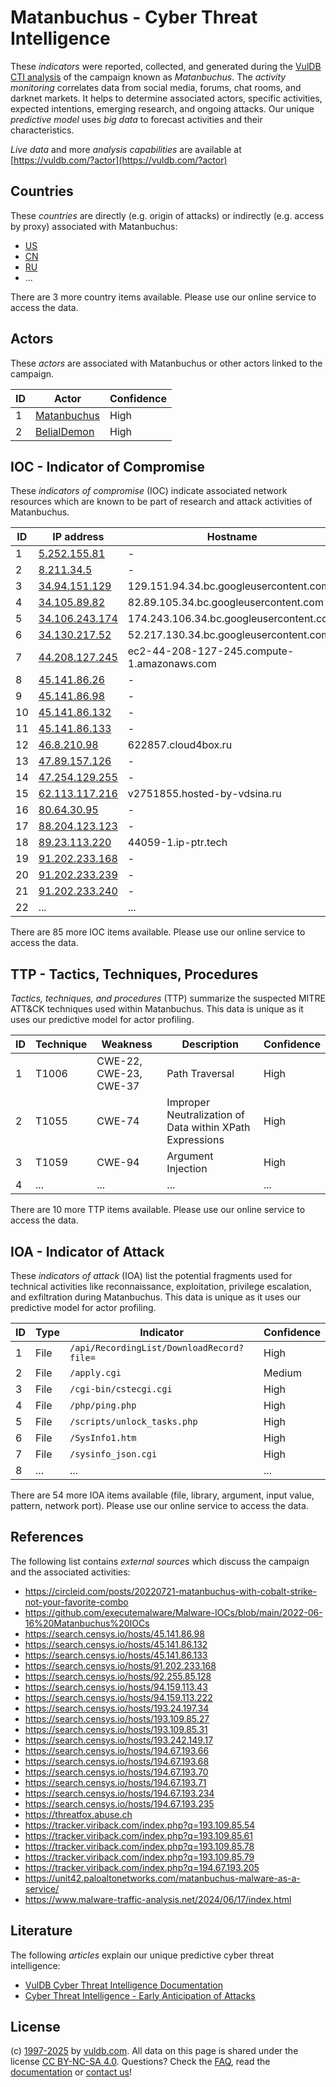# Matanbuchus - Cyber Threat Intelligence

These _indicators_ were reported, collected, and generated during the [VulDB CTI analysis](https://vuldb.com/?kb.cti) of the campaign known as _Matanbuchus_. The _activity monitoring_ correlates data from social media, forums, chat rooms, and darknet markets. It helps to determine associated actors, specific activities, expected intentions, emerging research, and ongoing attacks. Our unique _predictive model_ uses _big data_ to forecast activities and their characteristics.

_Live data_ and more _analysis capabilities_ are available at [https://vuldb.com/?actor](https://vuldb.com/?actor)

## Countries

These _countries_ are directly (e.g. origin of attacks) or indirectly (e.g. access by proxy) associated with Matanbuchus:

* [US](https://vuldb.com/?country.us)
* [CN](https://vuldb.com/?country.cn)
* [RU](https://vuldb.com/?country.ru)
* ...

There are 3 more country items available. Please use our online service to access the data.

## Actors

These _actors_ are associated with Matanbuchus or other actors linked to the campaign.

ID | Actor | Confidence
-- | ----- | ----------
1 | [Matanbuchus](https://vuldb.com/?actor.matanbuchus) | High
2 | [BelialDemon](https://vuldb.com/?actor.belialdemon) | High

## IOC - Indicator of Compromise

These _indicators of compromise_ (IOC) indicate associated network resources which are known to be part of research and attack activities of Matanbuchus.

ID | IP address | Hostname | Actor | Confidence
-- | ---------- | -------- | ----- | ----------
1 | [5.252.155.81](https://vuldb.com/?ip.5.252.155.81) | - | [Matanbuchus](https://vuldb.com/?actor.matanbuchus) | High
2 | [8.211.34.5](https://vuldb.com/?ip.8.211.34.5) | - | [Matanbuchus](https://vuldb.com/?actor.matanbuchus) | High
3 | [34.94.151.129](https://vuldb.com/?ip.34.94.151.129) | 129.151.94.34.bc.googleusercontent.com | [BelialDemon](https://vuldb.com/?actor.belialdemon) | Medium
4 | [34.105.89.82](https://vuldb.com/?ip.34.105.89.82) | 82.89.105.34.bc.googleusercontent.com | [BelialDemon](https://vuldb.com/?actor.belialdemon) | Medium
5 | [34.106.243.174](https://vuldb.com/?ip.34.106.243.174) | 174.243.106.34.bc.googleusercontent.com | [BelialDemon](https://vuldb.com/?actor.belialdemon) | Medium
6 | [34.130.217.52](https://vuldb.com/?ip.34.130.217.52) | 52.217.130.34.bc.googleusercontent.com | [Matanbuchus](https://vuldb.com/?actor.matanbuchus) | Medium
7 | [44.208.127.245](https://vuldb.com/?ip.44.208.127.245) | ec2-44-208-127-245.compute-1.amazonaws.com | [Matanbuchus](https://vuldb.com/?actor.matanbuchus) | Medium
8 | [45.141.86.26](https://vuldb.com/?ip.45.141.86.26) | - | [Matanbuchus](https://vuldb.com/?actor.matanbuchus) | High
9 | [45.141.86.98](https://vuldb.com/?ip.45.141.86.98) | - | [Matanbuchus](https://vuldb.com/?actor.matanbuchus) | High
10 | [45.141.86.132](https://vuldb.com/?ip.45.141.86.132) | - | [Matanbuchus](https://vuldb.com/?actor.matanbuchus) | High
11 | [45.141.86.133](https://vuldb.com/?ip.45.141.86.133) | - | [Matanbuchus](https://vuldb.com/?actor.matanbuchus) | High
12 | [46.8.210.98](https://vuldb.com/?ip.46.8.210.98) | 622857.cloud4box.ru | [Matanbuchus](https://vuldb.com/?actor.matanbuchus) | High
13 | [47.89.157.126](https://vuldb.com/?ip.47.89.157.126) | - | [Matanbuchus](https://vuldb.com/?actor.matanbuchus) | High
14 | [47.254.129.255](https://vuldb.com/?ip.47.254.129.255) | - | [Matanbuchus](https://vuldb.com/?actor.matanbuchus) | High
15 | [62.113.117.216](https://vuldb.com/?ip.62.113.117.216) | v2751855.hosted-by-vdsina.ru | [Matanbuchus](https://vuldb.com/?actor.matanbuchus) | High
16 | [80.64.30.95](https://vuldb.com/?ip.80.64.30.95) | - | [Matanbuchus](https://vuldb.com/?actor.matanbuchus) | High
17 | [88.204.123.123](https://vuldb.com/?ip.88.204.123.123) | - | [Matanbuchus](https://vuldb.com/?actor.matanbuchus) | High
18 | [89.23.113.220](https://vuldb.com/?ip.89.23.113.220) | 44059-1.ip-ptr.tech | [Matanbuchus](https://vuldb.com/?actor.matanbuchus) | High
19 | [91.202.233.168](https://vuldb.com/?ip.91.202.233.168) | - | [Matanbuchus](https://vuldb.com/?actor.matanbuchus) | High
20 | [91.202.233.239](https://vuldb.com/?ip.91.202.233.239) | - | [Matanbuchus](https://vuldb.com/?actor.matanbuchus) | High
21 | [91.202.233.240](https://vuldb.com/?ip.91.202.233.240) | - | [Matanbuchus](https://vuldb.com/?actor.matanbuchus) | High
22 | ... | ... | ... | ...

There are 85 more IOC items available. Please use our online service to access the data.

## TTP - Tactics, Techniques, Procedures

_Tactics, techniques, and procedures_ (TTP) summarize the suspected MITRE ATT&CK techniques used within Matanbuchus. This data is unique as it uses our predictive model for actor profiling.

ID | Technique | Weakness | Description | Confidence
-- | --------- | -------- | ----------- | ----------
1 | T1006 | CWE-22, CWE-23, CWE-37 | Path Traversal | High
2 | T1055 | CWE-74 | Improper Neutralization of Data within XPath Expressions | High
3 | T1059 | CWE-94 | Argument Injection | High
4 | ... | ... | ... | ...

There are 10 more TTP items available. Please use our online service to access the data.

## IOA - Indicator of Attack

These _indicators of attack_ (IOA) list the potential fragments used for technical activities like reconnaissance, exploitation, privilege escalation, and exfiltration during Matanbuchus. This data is unique as it uses our predictive model for actor profiling.

ID | Type | Indicator | Confidence
-- | ---- | --------- | ----------
1 | File | `/api/RecordingList/DownloadRecord?file=` | High
2 | File | `/apply.cgi` | Medium
3 | File | `/cgi-bin/cstecgi.cgi` | High
4 | File | `/php/ping.php` | High
5 | File | `/scripts/unlock_tasks.php` | High
6 | File | `/SysInfo1.htm` | High
7 | File | `/sysinfo_json.cgi` | High
8 | ... | ... | ...

There are 54 more IOA items available (file, library, argument, input value, pattern, network port). Please use our online service to access the data.

## References

The following list contains _external sources_ which discuss the campaign and the associated activities:

* https://circleid.com/posts/20220721-matanbuchus-with-cobalt-strike-not-your-favorite-combo
* https://github.com/executemalware/Malware-IOCs/blob/main/2022-06-16%20Matanbuchus%20IOCs
* https://search.censys.io/hosts/45.141.86.98
* https://search.censys.io/hosts/45.141.86.132
* https://search.censys.io/hosts/45.141.86.133
* https://search.censys.io/hosts/91.202.233.168
* https://search.censys.io/hosts/92.255.85.128
* https://search.censys.io/hosts/94.159.113.43
* https://search.censys.io/hosts/94.159.113.222
* https://search.censys.io/hosts/193.24.197.34
* https://search.censys.io/hosts/193.109.85.27
* https://search.censys.io/hosts/193.109.85.31
* https://search.censys.io/hosts/193.242.149.17
* https://search.censys.io/hosts/194.67.193.66
* https://search.censys.io/hosts/194.67.193.68
* https://search.censys.io/hosts/194.67.193.70
* https://search.censys.io/hosts/194.67.193.71
* https://search.censys.io/hosts/194.67.193.234
* https://search.censys.io/hosts/194.67.193.235
* https://threatfox.abuse.ch
* https://tracker.viriback.com/index.php?q=193.109.85.54
* https://tracker.viriback.com/index.php?q=193.109.85.61
* https://tracker.viriback.com/index.php?q=193.109.85.78
* https://tracker.viriback.com/index.php?q=193.109.85.79
* https://tracker.viriback.com/index.php?q=194.67.193.205
* https://unit42.paloaltonetworks.com/matanbuchus-malware-as-a-service/
* https://www.malware-traffic-analysis.net/2024/06/17/index.html

## Literature

The following _articles_ explain our unique predictive cyber threat intelligence:

* [VulDB Cyber Threat Intelligence Documentation](https://vuldb.com/?kb.cti)
* [Cyber Threat Intelligence - Early Anticipation of Attacks](https://www.scip.ch/en/?labs.20201022)

## License

(c) [1997-2025](https://vuldb.com/?kb.changelog) by [vuldb.com](https://vuldb.com/?kb.about). All data on this page is shared under the license [CC BY-NC-SA 4.0](https://creativecommons.org/licenses/by-nc-sa/4.0/). Questions? Check the [FAQ](https://vuldb.com/?kb.faq), read the [documentation](https://vuldb.com/?kb) or [contact us](https://vuldb.com/?contact)!
